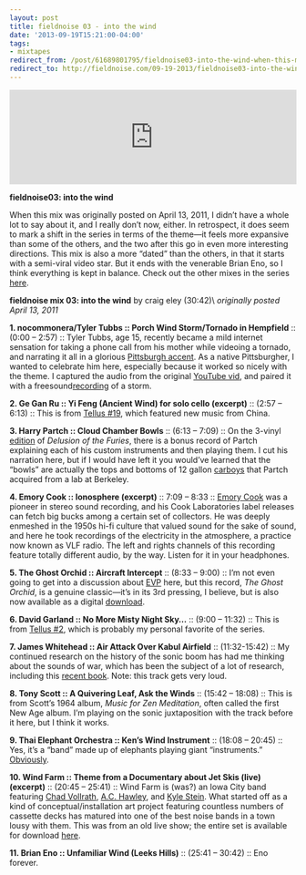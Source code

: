```yaml
---
layout: post 
title: fieldnoise 03 - into the wind 
date: '2013-09-19T15:21:00-04:00' 
tags: 
- mixtapes 
redirect_from: /post/61689801795/fieldnoise03-into-the-wind-when-this-mix-was/
redirect_to: http://fieldnoise.com/09-19-2013/fieldnoise03-into-the-wind-when-this-mix-was
---
```


<iframe width="100%" height="166" scrolling="no" frameborder="no" src="https://w.soundcloud.com/player/?url=https%3A//api.soundcloud.com/tracks/111280219&amp;color=ff5500&amp;auto_play=false&amp;hide_related=false&amp;show_comments=true&amp;show_user=true&amp;show_reposts=false"></iframe>

**fieldnoise03: into the wind**

When this mix was originally posted on April 13, 2011, I didn’t have a whole lot to say about it, and I really don’t now, either. In retrospect, it does seem to mark a shift in the series in terms of the theme—it feels more expansive than some of the others, and the two after this go in even more interesting directions. This mix is also a more “dated” than the others, in that it starts with a semi-viral video star. But it ends with the venerable Brian Eno, so I think everything is kept in balance. Check out the other mixes in the series [here](/tagged/mixtapes).

**fieldnoise mix 03: into the wind** by craig eley (30:42)\ *originally posted April 13, 2011*

**1. nocommonera/Tyler Tubbs :: Porch Wind Storm/Tornado in Hempfield** :: (0:00 – 2:57) :: Tyler Tubbs, age 15, recently became a mild internet sensation for taking a phone call from his mother while videoing a tornado, and narrating it all in a glorious [Pittsburgh accent](http://en.wikipedia.org/wiki/Pittsburgh_English). As a native Pittsburgher, I wanted to celebrate him here, especially because it worked so nicely with the theme. I captured the audio from the original [YouTube vid](http://www.youtube.com/watch?v=xIGMKJ0nSnA), and paired it with a freesound[recording](http://www.freesound.org/samplesViewSingle.php?id=115533) of a storm.

**2. Ge Gan Ru :: Yi Feng (Ancient Wind) for solo cello (excerpt)** :: (2:57 – 6:13) :: This is from [Tellus \#19](http://www.ubu.com/sound/tellus_19.html), which featured new music from China.

**3. Harry Partch :: Cloud Chamber Bowls** :: (6:13 – 7:09) :: On the 3-vinyl [edition](http://www.discogs.com/Harry-Partch-Delusion-Of-The-Fury-A-Ritual-Of-Dream-And-Delusionelease/1438859) of *Delusion of the Furies*, there is a bonus record of Partch explaining each of his custom instruments and then playing them. I cut his narration here, but if I would have left it you would’ve learned that the “bowls” are actually the tops and bottoms of 12 gallon [carboys](http://www.calpaclab.com/images/products/cg-8108-12.jpg) that Partch acquired from a lab at Berkeley.

**4. Emory Cook :: Ionosphere (excerpt)** :: 7:09 – 8:33 :: [Emory Cook](http://www.folklife.si.edu/archives_resources/collections/cook.aspx) was a pioneer in stereo sound recording, and his Cook Laboratories label releases can fetch big bucks among a certain set of collectors. He was deeply enmeshed in the 1950s hi-fi culture that valued sound for the sake of sound, and here he took recordings of the electricity in the atmosphere, a practice now known as VLF radio. The left and rights channels of this recording feature totally different audio, by the way. Listen for it in your headphones.

**5. The Ghost Orchid :: Aircraft Intercept** :: (8:33 – 9:00) :: I’m not even going to get into a discussion about [EVP](http://en.wikipedia.org/wiki/Electronic_voice_phenomenon) here, but this record, *The Ghost Orchid*, is a genuine classic—it’s in its 3rd pressing, I believe, but is also now available as a digital [download](http://www.amazon.com/Introduction-EVP-Ghost-Orchid/dp/B0000274TTef=sr_1_3?ie=UTF8&qid=1302639794&sr=8-3).

**6. David Garland :: No More Misty Night Sky…** :: (9:00 – 11:32) :: This is from [Tellus \#2](http://www.ubu.com/sound/tellus_2.html), which is probably my personal favorite of the series.

**7. James Whitehead :: Air Attack Over Kabul Airfield** :: (11:32-15:42) :: My continued research on the history of the sonic boom has had me thinking about the sounds of war, which has been the subject of a lot of research, including this [recent book](http://mitpress.mit.edu/catalog/item/default.asp?tid=11890&ttype=2). Note: this track gets very loud.

**8. Tony Scott :: A Quivering Leaf, Ask the Winds** :: (15:42 – 18:08) :: This is from Scott’s 1964 album, *Music for Zen Meditation*, often called the first New Age album. I’m playing on the sonic juxtaposition with the track before it here, but I think it works.

**9. Thai Elephant Orchestra :: Ken’s Wind Instrument** :: (18:08 – 20:45) :: Yes, it’s a “band” made up of elephants playing giant “instruments.” [Obviously](http://www.nytimes.com/2000/12/16/arts/think-tank-a-band-with-a-lot-more-to-offer-than-talented-trumpeters.html).

**10. Wind Farm :: Theme from a Documentary about Jet Skis (live) (excerpt)** :: (20:45 – 25:41) :: Wind Farm is (was?) an Iowa City band featuring [Chad Vollrath](https://twitter.com/chadvollrath), [A.C. Hawley](https://twitter.com/acethoughts), and [Kyle Stein](https://twitter.com/kjstine). What started off as a kind of conceptual/installation art project featuring countless numbers of cassette decks has matured into one of the best noise bands in a town lousy with them. This was from an old live show; the entire set is available for download [here](http://littlevillagemag.com/content/2011/03/21/englert-live-3192011-live-recordings/).

**11. Brian Eno :: Unfamiliar Wind (Leeks Hills)** :: (25:41 – 30:42) :: Eno forever.

